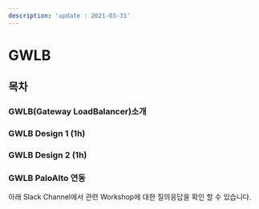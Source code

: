 ```yaml
---
description: 'update : 2021-03-31'
---
```


# GWLB

## 목차 

### GWLB\(Gateway LoadBalancer\)소개

### GWLB Design 1 \(1h\)

### GWLB Design 2 \(1h\)

### GWLB PaloAlto 연동



아래 Slack Channel에서 관련 Workshop에 대한 질의응답을 확인 할 수 있습니다.



